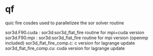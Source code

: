 # qf
quic fire cosdes used to parallelizee the sor solver routine

sor3d.F90.cuda : sor3d:sor3d_flat_fire routine for mpi+cuda version
sor3d.F90.mpi : sor3d:sor3d_flat_fire routine for mpi version (openmp included)
sor3d_flat_fire_comp.c:  c version for lagrange update
sor3d_flat_fire_comp.cu: cuda version for lagrange update
